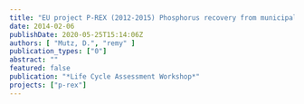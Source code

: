 ```yaml
---
title: "EU project P-REX (2012-2015) Phosphorus recovery from municipal wastewater: from prototype to market, Work area 4: Life Cycle Assessment"
date: 2014-02-06
publishDate: 2020-05-25T15:14:06Z
authors: [ "Mutz, D.", "remy" ]
publication_types: ["0"]
abstract: ""
featured: false
publication: "*Life Cycle Assessment Workshop*"
projects: ["p-rex"]
---
```


